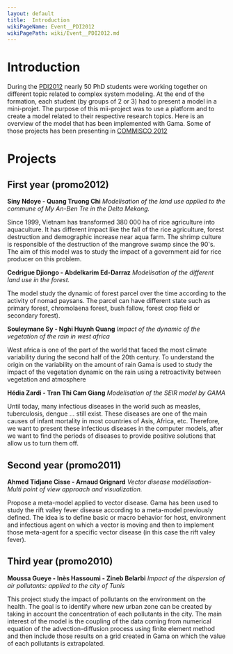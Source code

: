 ```yaml
---
layout: default
title:  Introduction
wikiPageName: Event__PDI2012
wikiPagePath: wiki/Event__PDI2012.md
---
```


# Introduction

During the [PDI2012](http://www.ummisco.ird.fr/pdi/) nearly 50 PhD students were working together on different topic related to complex system modeling.
At the end of the formation, each student (by groups of 2 or 3) had to present a model in a mini-projet. The purpose of this mii-project was to use a platform and to create a model related to their respective research topics. Here is an overview of the model that has been implemented with Gama. Some of those projects has been presenting in [COMMISCO 2012](http://www.ummisco.ird.fr/pdi/spip.php?rubrique6)


# Projects

## First year (promo2012)
**Siny  Ndoye - Quang Truong Chi** _Modelisation of the land use applied to the commune of My An-Ben Tre in the Delta Mekong._

Since 1999, Vietnam has transformed 380 000 ha of rice agriculture into aquaculture. It has different impact like the fall of the rice agriculture, forest destruction and demographic increase near aqua farm. The shrimp culture is responsible of the destruction of the mangrove swamp since the 90's. The aim of this model was to study the impact of a government aid for rice producer on this problem.

**Cedrigue Djiongo - Abdelkarim Ed-Darraz** _Modelisation of the different  land use in the forest._

The model study the dynamic of forest parcel over the time according to the activity of nomad paysans. The parcel can have different state such as primary forest, chromolaena forest, bush fallow, forest crop field or secondary forest).

**Souleymane Sy - Nghi Huynh Quang** _Impact of the dynamic of the vegetation of the rain in west africa_

West africa is one of the part of the world that faced the most climate variability during the second half of the 20th century. To understand the origin on the variability on the amount of rain Gama is used to study the impact of the vegetation dynamic on the rain using a retroactivity between vegetation and atmosphere

**Hédia Zardi - Tran Thi Cam Giang** _Modelisation of the SEIR model by GAMA_

Until today, many infectious diseases in the world such as measles, tuberculosis, dengue ... still exist. These diseases are one of the main causes of infant mortality in most countries of Asis, Africa, etc.
Therefore, we want to present these infectious diseases in the computer models, after we want to find the periods of diseases to provide positive solutions that allow us to turn them off.

## Second year (promo2011)

**Ahmed Tidjane Cisse - Arnaud Grignard** _Vector disease modélisation- Multi point of view approach and visualization._

Propose a meta-model applied to vector disease. Gama has been used to study the rift valley fever disease according to a meta-model previously defined. The idea is to define basic or macro behavior for host, environment and  infectious agent on which a vector is moving and then to implement those meta-agent for a specific vector disease (in this case the rift valey fever).

## Third year (promo2010)

**Moussa Gueye - Inès Hassoumi - Zineb Belarbi** _Impact of the dispersion of air pollutants: applied to the city of Tunis_

This project study the impact of pollutants on the environment on the health. The goal is to identify where new urban zone can be created by taking in account the concentration of each pollutants in the city. The main interest of the model is the coupling of the data coming from numerical equation of the advection-diffusion process using finite element method and then include those results on a grid created in Gama on which the value of each pollutants is extrapolated.
